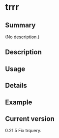 # trrr

## Summary

(No description.)

## Description

## Usage

## Details

## Example

## Current version

0.21.5 Fix trquery.
